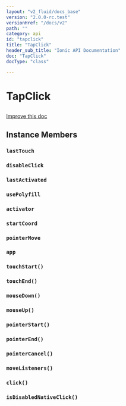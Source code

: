 ```yaml
---
layout: "v2_fluid/docs_base"
version: "2.0.0-rc.test"
versionHref: "/docs/v2"
path: ""
category: api
id: "tapclick"
title: "TapClick"
header_sub_title: "Ionic API Documentation"
doc: "TapClick"
docType: "class"

---
```










<h1 class="api-title">
<a class="anchor" name="tap-click" href="#tap-click"></a>

TapClick





</h1>

<a class="improve-v2-docs" href="http://github.com/driftyco/ionic/edit/master//src/components/tap-click/tap-click.ts#L6">
Improve this doc
</a>










<!-- @usage tag -->


<!-- @property tags -->



<!-- instance methods on the class -->

<h2><a class="anchor" name="instance-members" href="#instance-members"></a>Instance Members</h2>

<div id="lastTouch"></div>

<h3>
<a class="anchor" name="lastTouch" href="#lastTouch"></a>
<code>lastTouch</code>
  

</h3>












<div id="disableClick"></div>

<h3>
<a class="anchor" name="disableClick" href="#disableClick"></a>
<code>disableClick</code>
  

</h3>












<div id="lastActivated"></div>

<h3>
<a class="anchor" name="lastActivated" href="#lastActivated"></a>
<code>lastActivated</code>
  

</h3>












<div id="usePolyfill"></div>

<h3>
<a class="anchor" name="usePolyfill" href="#usePolyfill"></a>
<code>usePolyfill</code>
  

</h3>












<div id="activator"></div>

<h3>
<a class="anchor" name="activator" href="#activator"></a>
<code>activator</code>
  

</h3>












<div id="startCoord"></div>

<h3>
<a class="anchor" name="startCoord" href="#startCoord"></a>
<code>startCoord</code>
  

</h3>












<div id="pointerMove"></div>

<h3>
<a class="anchor" name="pointerMove" href="#pointerMove"></a>
<code>pointerMove</code>
  

</h3>












<div id="app"></div>

<h3>
<a class="anchor" name="app" href="#app"></a>
<code>app</code>
  

</h3>












<div id="touchStart"></div>

<h3>
<a class="anchor" name="touchStart" href="#touchStart"></a>
<code>touchStart()</code>
  

</h3>












<div id="touchEnd"></div>

<h3>
<a class="anchor" name="touchEnd" href="#touchEnd"></a>
<code>touchEnd()</code>
  

</h3>












<div id="mouseDown"></div>

<h3>
<a class="anchor" name="mouseDown" href="#mouseDown"></a>
<code>mouseDown()</code>
  

</h3>












<div id="mouseUp"></div>

<h3>
<a class="anchor" name="mouseUp" href="#mouseUp"></a>
<code>mouseUp()</code>
  

</h3>












<div id="pointerStart"></div>

<h3>
<a class="anchor" name="pointerStart" href="#pointerStart"></a>
<code>pointerStart()</code>
  

</h3>












<div id="pointerEnd"></div>

<h3>
<a class="anchor" name="pointerEnd" href="#pointerEnd"></a>
<code>pointerEnd()</code>
  

</h3>












<div id="pointerCancel"></div>

<h3>
<a class="anchor" name="pointerCancel" href="#pointerCancel"></a>
<code>pointerCancel()</code>
  

</h3>












<div id="moveListeners"></div>

<h3>
<a class="anchor" name="moveListeners" href="#moveListeners"></a>
<code>moveListeners()</code>
  

</h3>












<div id="click"></div>

<h3>
<a class="anchor" name="click" href="#click"></a>
<code>click()</code>
  

</h3>












<div id="isDisabledNativeClick"></div>

<h3>
<a class="anchor" name="isDisabledNativeClick" href="#isDisabledNativeClick"></a>
<code>isDisabledNativeClick()</code>
  

</h3>















<!-- related link --><!-- end content block -->


<!-- end body block -->

